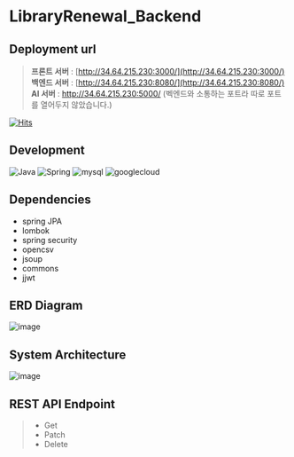 # LibraryRenewal_Backend

## Deployment url
> **프론트 서버** : [http://34.64.215.230:3000/](http://34.64.215.230:3000/)<br>
> **백엔드 서버** : [http://34.64.215.230:8080/](http://34.64.215.230:8080/)<br>
> **AI 서버** : http://34.64.215.230:5000/ (벡엔드와 소통하는 포트라 따로 포트를 열어두지 않았습니다.)

[![Hits](https://hits.seeyoufarm.com/api/count/incr/badge.svg?url=https%3A%2F%2Fgithub.com%2FVoluntain-SKKU%2FLibraryRenewal_backend&count_bg=%2379C83D&title_bg=%23555555&icon=&icon_color=%23E7E7E7&title=hits&edge_flat=false)](https://hits.seeyoufarm.com)

## Development
![Java](https://img.shields.io/badge/java-%23ED8B00.svg?style=for-the-badge&logo=java&logoColor=white)
![Spring](https://img.shields.io/badge/spring-%236DB33F.svg?style=for-the-badge&logo=spring&logoColor=white)
![mysql](https://img.shields.io/badge/mysql-4479A1?style=for-the-badge&logo=mariadb&logoColor=white)
![googlecloud](https://img.shields.io/badge/googlecloud-4285F4.svg?style=for-the-badge&logo=googlecloud&logoColor=white)

## Dependencies
- spring JPA
- lombok
- spring security
- opencsv
- jsoup
- commons
- jjwt

## ERD Diagram
![image](https://github.com/mijin0721/LibraryRenewal_backend/assets/112682489/6941acf3-66f9-41d2-9210-649a24f330b4)


## System Architecture
![image](https://github.com/mijin0721/LibraryRenewal_backend/assets/112682489/8a58865f-c1ae-4383-8fb3-95d01aa98590)


## REST API Endpoint
> - Get
> - Patch
> - Delete
